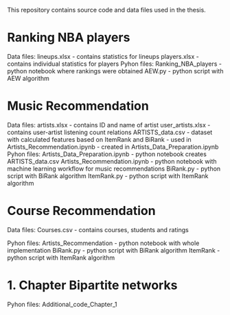 This repository contains source code and data files used in the thesis.
    
# Ranking NBA players 
  Data files:
    lineups.xlsx - contains statistics for lineups
    players.xlsx - contains individual statistics for players
  Pyhon files:
    Ranking_NBA_players - python notebook where rankings were obtained
    AEW.py - python script with AEW algorithm
    
# Music Recommendation 
  Data files:
    artists.xlsx - contains ID and name of artist
    user_artists.xlsx - contains user-artist listening count relations
    ARTISTS_data.csv - dataset with calculated features based on ItemRank and BiRank
                     - used in Artists_Recommendation.ipynb
                     - created in Artists_Data_Preparation.ipynb
  Pyhon files:
    Artists_Data_Preparation.ipynb - python notebook creates ARTISTS_data.csv 
    Artists_Recommendation.ipynb - python notebook with machine learning workflow for music recommendations
    BiRank.py - python script with BiRank algorithm
    ItemRank.py - python script with ItemRank algorithm
    
# Course Recommendation
  Data files:
    Courses.csv - contains courses, students and ratings
    
  Pyhon files:
    Artists_Recommendation - python notebook with whole implementation
    BiRank.py - python script with BiRank algorithm
    ItemRank - python script with ItemRank algorithm

# 1. Chapter Bipartite networks
  Pyhon files:
    Additional_code_Chapter_1
